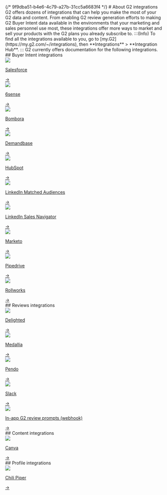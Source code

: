 <div>
  {/* 9f9dba51-b4e6-4c79-a27b-31cc5a6683f4 */}
  # About G2 integrations
  G2 offers dozens of integrations that can help you make the most of your G2 data and content. From enabling G2 review generation efforts to making G2 Buyer Intent data available in the environments that your marketing and sales personnel use most, these integrations offer more ways to market and sell your products with the G2 plans you already subscribe to.
  :::(Info)
  To find all the integrations available to you, go to [my.G2](https://my.g2.com/~/integrations), then **Integrations** &gt; **Integration Hub**.
  :::
  G2 currently offers documentation for the following integrations.
  ## Buyer Intent integrations  
  <div className="integration_container buyer-intent">    
    <a data-text="Prioritize sales actions and accelerate deal cycles using data from G2." className="tile salesforce" href="https://documentation.g2.com/docs/basics-of-the-g2-crm-connector-for-salesforce">
      <img src="https://images.g2crowd.com/uploads/product/hd_favicon/e2170cb2fb1e97e4b23447ad004fa376/salesforce-salesforce-sales-cloud.svg" />
      <p>Salesforce</p>
      <div className="go-corner">
        <div className="go-arrow">
          →
        </div>
      </div>
    </a>
    <a className="tile 6sense" data-text="Target high-intent accounts and spend more efficiently with ABM powered by G2 Buyer Intent." href="https://documentation.g2.com/docs/g2-6sense-implementation">
      <img src="https://images.g2crowd.com/uploads/product/hd_favicon/552966f3f6d69f57bb335acffabe1672/6sense-abm-abx-platform.svg" />
      <p>6sense</p>
      <div className="go-corner">
        <div className="go-arrow">
          →
        </div>
      </div>
    </a>
    <a className="tile bombora" data-text="Discover high-intent accounts researching you on both G2 and Bombora's data co-op." href="https://documentation.g2.com/docs/g2-bombora-integration">
      <img src="https://images.g2crowd.com/uploads/product/hd_favicon/50110b7990dfd9ee99e92df3ffef6b29/bombora-company-surge.svg" />
      <p>Bombora</p>
      <div className="go-corner">
        <div className="circle" />
        <div className="go-arrow">
          →
        </div>
      </div>
    </a>
    <a className="tile demandbase" data-text="Target high-intent accounts and spend more efficiently with ABM powered by G2 Buyer Intent." href="https://documentation.g2.com/docs/g2-demandbase-implementation">
      <img src="https://images.g2crowd.com/uploads/product/image/large_detail/large_detail_54facf2a672ea51b1993c5931ff94e8e/demandbase-abm-abx-cloud.png" />
      <p>Demandbase</p>
      <div className="go-corner">
        <div className="go-arrow">
          →
        </div>
      </div>
    </a>
    <a className="tile hubspot" data-text="Power workflows, lead scoring, and targeted email campaigns with real-time G2 Buyer Intent." href="https://documentation.g2.com/docs/basics-of-the-g2-hubspot-integration">
      <img src="https://assets.partnerfleet.app/variants/62twhq3jh37d0wz797b3mkg3wpx6/691b5ddd000eaae41d058d857832438204e007bd43aebc8a6524cc26ac591b5b" />
      <p>HubSpot</p>
      <div className="go-corner">
        <div className="circle" />
        <div className="go-arrow">
          →
        </div>
      </div>
    </a>
    <a className="tile linkedin-matched-audiences" data-text="Build account segments based on G2 Buyer Intent to use for targeting through LinkedIn ads." href="https://documentation.g2.com/docs/basics-of-the-g2-linkedin-matched-audiences-integration">
      <img src="https://images.g2crowd.com/uploads/product/hd_favicon/1487565847/linkedin-marketing-solutions.svg" />
      <p>LinkedIn Matched Audiences</p>
      <div className="go-corner">
        <div className="circle" />
        <div className="go-arrow">
          →
        </div>
      </div>
    </a>
    <a className="tile linkedin-sales-navigator" data-text="Get “Recommended Leads” in G2 for companies researching your product and category." href="https://documentation.g2.com/docs/linkedin-sales-navigator">
      <img src="https://images.g2crowd.com/uploads/product/hd_favicon/1487565847/linkedin-marketing-solutions.svg" />
      <p>LinkedIn Sales Navigator</p>
      <div className="go-corner">
        <div className="circle" />
        <div className="go-arrow">
          →
        </div>
      </div>
    </a>
    <a className="tile marketo" data-text="Get access to real-time Intent signals designed to help fill your pipeline and close deals." href="https://documentation.g2.com/docs/basics-of-the-g2-marketo-integration">
      <img src="https://images.g2crowd.com/uploads/product/hd_favicon/995bb4e42078c200fd16c099b6a8aff1/adobe-marketo-engage.svg" />
      <p>Marketo</p>
      <div className="go-corner">
        <div className="circle" />
        <div className="go-arrow">
          →
        </div>
      </div>
    </a>
    <a className="tile pipedrive" data-text="Automate sales engagement with intent-driven pipeline and workflows." href="https://documentation.g2.com/docs/g2-pipedrive-implementation">
      <img src="https://images.g2crowd.com/uploads/product/hd_favicon/1487565593/pipedrive.svg" />
      <p>Pipedrive</p>
      <div className="go-corner">
        <div className="circle" />
        <div className="go-arrow">
          →
        </div>
      </div>
    </a>
    <a className="tile rollworks" data-text="Target high-intent accounts and spend more efficiently with ABM powered by G2 Buyer Intent." href="https://documentation.g2.com/docs/rollworks">
      <img src="https://images.g2crowd.com/uploads/product/hd_favicon/15439267991306a1614dd84964d54ac3/rollworks-account-based-platform.svg" />
      <p>Rollworks</p>
      <div className="go-corner">
        <div className="circle" />
        <div className="go-arrow">
          →
        </div>
      </div>
    </a>
  </div>
  ## Reviews integrations
  <div className="integration_container reviews">
    <a className="tile delighted" data-text="Prompt a G2 Review request immediately after customers submit a Delighted survey." href="https://documentation.g2.com/docs/delighted">
      <img src="https://images.g2crowd.com/uploads/product/hd_favicon/0d60da728a1f63a0691e6d9649cc21b1/delighted.svg" />
      <p>Delighted</p>
      <div className="go-corner">
        <div className="circle" />
        <div className="go-arrow">
          →
        </div>
      </div>
    </a>
    <a className="tile medallia" data-text="Seamlessly collect G2 reviews with timely, in-app notifications to your customers." href="https://documentation.g2.com/docs/basics-of-the-g2-medallia-integration">
      <img src="https://images.g2crowd.com/uploads/product/hd_favicon/20b2cca93f371d4d22fccbc81ca70598/medallia-customer-experience.svg" />
      <p>Medallia</p>
      <div className="go-corner">
        <div className="circle" />
        <div className="go-arrow">
          →
        </div>
      </div>
    </a>
    <a className="tile pendo" data-text="Seamlessly collect G2 reviews with timely, in-app notifications to your customers." href="https://documentation.g2.com/docs/basics-of-the-g2-pendo-integration">
      <img src="https://images.g2crowd.com/uploads/product/hd_favicon/1513629556/pendo-io-pendo.svg" />
      <p>Pendo</p>
      <div className="go-corner">
        <div className="circle" />
        <div className="go-arrow">
          →
        </div>
      </div>
    </a>
    <a className="tile slack" data-text="Get real-time G2 review alerts to inform sales, marketing, and customer success action." href="https://documentation.g2.com/docs/slack">
      <img src="https://images.g2crowd.com/uploads/product/hd_favicon/1547670687/slack.svg" />
      <p>Slack</p>
      <div className="go-corner">
        <div className="circle" />
        <div className="go-arrow">
          →
        </div>
      </div>
    </a>
    <a className="tile in-app" data-text="Collect G2 reviews directly from your website." href="https://documentation.g2.com/docs/basics-of-in-app-review-prompts">
      <img src="https://company.g2.com/hs-fs/hubfs/brand-guide/reversed-g2@2x.png?width=600&name=reversed-g2@2x.png" />
      <p>In-app G2 review prompts (webhook)</p>
      <div className="go-corner">
        <div className="circle" />
        <div className="go-arrow">
          →
        </div>
      </div>
    </a>
  </div>
  ## Content integrations
  <div className="integration_container g2-content">
    <a className="tile canva" data-text="Seamlessly add your G2 Badges directly into your Canva presentations." href="https://documentation.g2.com/docs/canva">
      <img style={{height: 50}} src="https://static-cse.canva.com/_next/static/assets/logo.2000x641.3e004a63462de0986fc584e9b0668e4b.png" />
      <p>Canva</p>
      <div className="go-corner">
        <div className="circle" />
        <div className="go-arrow">
          →
        </div>
      </div>
    </a>
  </div> 
  ## Profile integrations
  <div className="integration_container g2-content">
    <a className="tile canva" data-text="Qualify and convert buyers into meetings directly on your G2 profile." href="https://documentation.g2.com/docs/chili-piper">
      <img style={{height: 50}} src="https://assets.partnerfleet.app/variants/zsj515ugyj3z3oo7cal13n6ksjm7/691b5ddd000eaae41d058d857832438204e007bd43aebc8a6524cc26ac591b5b" />
      <p>Chili Piper</p>
      <div className="go-corner">
        <div className="circle" />
        <div className="go-arrow">
          →
        </div>
      </div>
    </a>
  </div>
</div>
